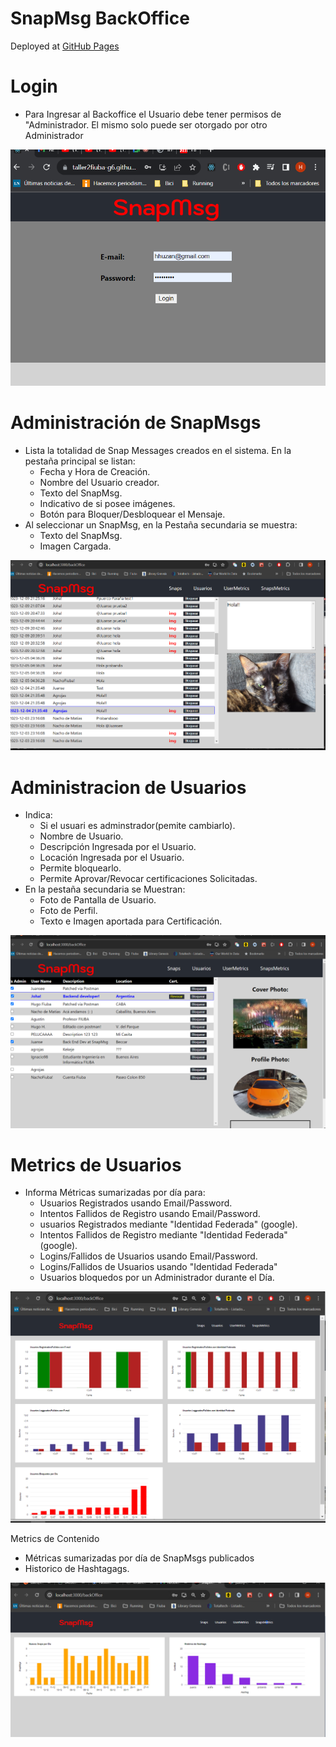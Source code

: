# SnapMsg BackOffice

Deployed at [GitHub Pages](https://taller2fiuba-g6.github.io/backOffice/)

# Login

-   Para Ingresar al Backoffice el Usuario debe tener permisos de "Administrador. El mismo solo puede ser otorgado por otro Administrador

![Pantalla de  Login](images/1.png)

# Administración de SnapMsgs

-   Lista la totalidad de Snap Messages creados en el sistema. En la pestaña principal se listan:
    -   Fecha y Hora de Creación.
    -   Nombre del Usuario creador.
    -   Texto del SnapMsg.
    -   Indicativo de si posee imágenes.
    -   Botón para Bloquer/Desbloquear el Mensaje.
-   Al seleccionar un SnapMsg, en la Pestaña secundaria se muestra:
    -   Texto del SnapMsg.
    -   Imagen Cargada.

![Pantalla Administración SnapMsg](images/2.png)

# Administracion de Usuarios

-   Indica:
    -   Si el usuari es adminstrador(pemite cambiarlo).
    -   Nombre de Usuario.
    -   Descripción Ingresada por el Usuario.
    -   Locación Ingresada por el Usuario.
    -   Permite bloquearlo.
    -   Permite Aprovar/Revocar certificaciones Solicitadas.
-   En la pestaña secundaria se Muestran:
    -   Foto de Pantalla de Usuario.
    -   Foto de Perfil.
    -   Texto e Imagen aportada para Certificación.

![Pantalla Administración de Usaurios](images/3.png)

# Metrics de Usuarios

-   Informa Métricas sumarizadas por día para:
    -   Usuarios Registrados usando Email/Password.
    -   Intentos Fallidos de Registro usando Email/Password.
    -   usuarios Registrados mediante "Identidad Federada" (google).
    -   Intentos Fallidos de Registro mediante "Identidad Federada" (google).
    -   Logins/Fallidos de Usuarios usando Email/Password.
    -   Logins/Fallidos de Usuarios usando "Identidad Federada"
    -   Usuarios bloquedos por un Administrador durante el Día.

![Pantalla Métricas de Usuario](images/4.png)

Metrics de Contenido

-   Métricas sumarizadas por día de SnapMsgs publicados
-   Historico de Hashtagags.

![Pantalla Métricas de Usuario](images/5.png)
